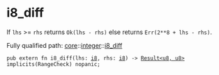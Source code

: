 # i8_diff

If `lhs` >= `rhs` returns `Ok(lhs - rhs)` else returns `Err(2**8 + lhs - rhs)`.

Fully qualified path: [core](./core.md)::[integer](./core-integer.md)::[i8_diff](./core-integer-i8_diff.md)

<pre><code class="language-cairo">pub extern fn i8_diff(lhs: <a href="core-integer-i8.html">i8</a>, rhs: <a href="core-integer-i8.html">i8</a>) -&gt; <a href="core-result-Result.html">Result&lt;u8, u8&gt;</a> implicits(RangeCheck) nopanic;</code></pre>

